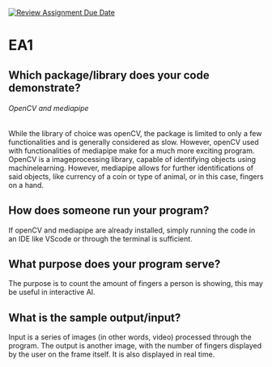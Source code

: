 [![Review Assignment Due Date](https://classroom.github.com/assets/deadline-readme-button-24ddc0f5d75046c5622901739e7c5dd533143b0c8e959d652212380cedb1ea36.svg)](https://classroom.github.com/a/FJiO-WNb)
# EA1
## Which package/library does your code demonstrate?
###### OpenCV and mediapipe
While the library of choice was openCV, the package is limited to only a few functionalities and is generally considered as slow. However, openCV used with functionalities of mediapipe make for a much more exciting program. OpenCV is a imageprocessing library, capable of identifying objects using machinelearning. However, mediapipe allows for further identifications of said objects, like currency of a coin or type of animal, or in this case, fingers on a hand.
## How does someone run your program?
If openCV and mediapipe are already installed, simply running the code in an IDE like VScode or through the terminal is sufficient.
## What purpose does your program serve?
The purpose is to count the amount of fingers a person is showing, this may be useful in interactive AI.
## What is the sample output/input?
Input is a series of images (in other words, video) processed through the program. The output is another image, with the number of fingers displayed by the user on the frame itself. It is also displayed in real time.
